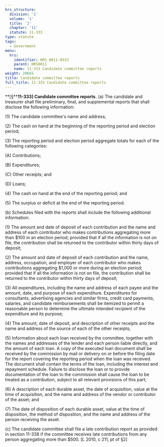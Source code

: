 ```yaml
---
hrs_structure:
  division: '1'
  volume: '1'
  title: '2'
  chapter: '11'
  statute: 11-333
type: statute
tags:
  - Government
menu:
  hrs:
    identifier: HRS_0011-0333
    parent: HRS0011
    name: 11-333 Candidate committee reports
weight: 20665
title: Candidate committee reports
full_title: 11-333 Candidate committee reports
---
```

**[§****11-333] Candidate committee reports.** (a) The candidate and treasurer shall file preliminary, final, and supplemental reports that shall disclose the following information:

(1) The candidate committee's name and address;

(2) The cash on hand at the beginning of the reporting period and election period;

(3) The reporting period and election period aggregate totals for each of the following categories:

(A) Contributions;

(B) Expenditures;

(C) Other receipts; and

(D) Loans;

(4) The cash on hand at the end of the reporting period; and

(5) The surplus or deficit at the end of the reporting period.

(b) Schedules filed with the reports shall include the following additional information:

(1) The amount and date of deposit of each contribution and the name and address of each contributor who makes contributions aggregating more than $100 in an election period; provided that if all the information is not on file, the contribution shall be returned to the contributor within thirty days of deposit;

(2) The amount and date of deposit of each contribution and the name, address, occupation, and employer of each contributor who makes contributions aggregating $1,000 or more during an election period; provided that if all the information is not on file, the contribution shall be returned to the contributor within thirty days of deposit;

(3) All expenditures, including the name and address of each payee and the amount, date, and purpose of each expenditure. Expenditures for consultants, advertising agencies and similar firms, credit card payments, salaries, and candidate reimbursements shall be itemized to permit a reasonable person to determine the ultimate intended recipient of the expenditure and its purpose;

(4) The amount, date of deposit, and description of other receipts and the name and address of the source of each of the other receipts;

(5) Information about each loan received by the committee, together with the names and addresses of the lender and each person liable directly, and the amount of each loan. A copy of the executed loan document shall be received by the commission by mail or delivery on or before the filing date for the report covering the reporting period when the loan was received. The document shall contain the terms of the loan, including the interest and repayment schedule. Failure to disclose the loan or to provide documentation of the loan to the commission shall cause the loan to be treated as a contribution, subject to all relevant provisions of this part;

(6) A description of each durable asset, the date of acquisition, value at the time of acquisition, and the name and address of the vendor or contributor of the asset; and

(7) The date of disposition of each durable asset, value at the time of disposition, the method of disposition, and the name and address of the person receiving the asset.

(c) The candidate committee shall file a late contribution report as provided in section 11-338 if the committee receives late contributions from any person aggregating more than $500\. [L 2010, c 211, pt of §2]